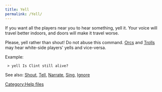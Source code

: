 ```yaml
---
title: Yell
permalink: /Yell/
---
```


If you want all the players near you to hear something, yell it. Your
voice will travel better indoors, and doors will make it travel worse.

Please, yell rather than shout! Do not abuse this command.
[Orcs](Orc "wikilink") and [Trolls](Troll "wikilink") may hear
white-side players' yells and vice-versa.

Example:

` > yell Is Clint still alive?`

See also: [Shout](Shout "wikilink"), [Tell](Tell "wikilink"),
[Narrate](Narrate "wikilink"), [Sing](Sing "wikilink"),
[Ignore](Ignore "wikilink")

[Category:Help files](Category:Help_files "wikilink")